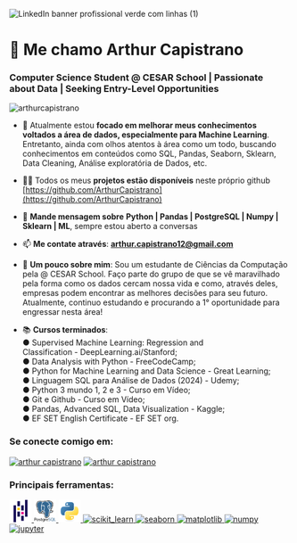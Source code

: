 ![LinkedIn banner profissional verde com linhas (1)](https://github.com/ArthurCapistrano/ArthurCapistrano/assets/142551407/10af8b9b-38e2-4d5e-b144-32b9830e9088)
<h1 align="left">👋 Me chamo Arthur Capistrano</h1>
<h3 align="left">Computer Science Student @ CESAR School | Passionate about Data | Seeking Entry-Level Opportunities</h3>


<p align="left"> <img src="https://komarev.com/ghpvc/?username=arthurcapistrano&label=Profile%20views&color=0e75b6&style=flat" alt="arthurcapistrano" /> </p>

- 🔭 Atualmente estou **focado em melhorar meus conhecimentos voltados a área de dados, especialmente para Machine Learning**. Entretanto, ainda com olhos atentos à área como um todo, buscando conhecimentos em conteúdos como SQL, Pandas, Seaborn, Sklearn, Data Cleaning, Análise exploratória de Dados, etc.

- 👨‍💻 Todos os meus **projetos estão disponíveis** neste próprio github [https://github.com/ArthurCapistrano](https://github.com/ArthurCapistrano)

- 💬 **Mande mensagem sobre** **Python | Pandas | PostgreSQL | Numpy | Sklearn | ML**, sempre estou aberto a conversas

- 📫 **Me contate através**: **arthur.capistrano12@gmail.com**

- 📄 **Um pouco sobre mim**: Sou um estudante de Ciências da Computação pela @ CESAR School. Faço parte do grupo de que se vê maravilhado pela forma como os dados cercam nossa vida e como, através deles, empresas podem encontrar as melhores decisões para seu futuro. Atualmente, continuo estudando e procurando a 1° oportunidade para engressar nesta área!

- 📚 **Cursos terminados**: <br>
● Supervised Machine Learning: Regression and <br>
Classification - DeepLearning.ai/Stanford; <br>
● Data Analysis with Python - FreeCodeCamp; <br>
● Python for Machine Learning and Data Science - Great Learning; <br>
● Linguagem SQL para Análise de Dados (2024) - Udemy; <br>
● Python 3 mundo 1, 2 e 3 - Curso em Vídeo; <br>
● Git e Github - Curso em Vídeo; <br> 
● Pandas, Advanced SQL, Data Visualization - Kaggle; <br>
● EF SET English Certificate - EF SET org. <br>

<h3 align="left">Se conecte comigo em:</h3>
<p align="left">
<a href="https://linkedin.com/in/arthur capistrano" target="blank"><img align="center" src="https://raw.githubusercontent.com/rahuldkjain/github-profile-readme-generator/master/src/images/icons/Social/linked-in-alt.svg" alt="arthur capistrano" height="30" width="40" /></a>
<a href="https://kaggle.com/arthur capistrano" target="blank"><img align="center" src="https://raw.githubusercontent.com/rahuldkjain/github-profile-readme-generator/master/src/images/icons/Social/kaggle.svg" alt="arthur capistrano" height="30" width="40" /></a>
</p>

<h3 align="left">Principais ferramentas:</h3>
<p align="left"> <a href="https://pandas.pydata.org/" target="_blank" rel="noreferrer"> <img src="https://raw.githubusercontent.com/devicons/devicon/2ae2a900d2f041da66e950e4d48052658d850630/icons/pandas/pandas-original.svg" alt="pandas" width="40" height="40"/> </a> <a href="https://www.postgresql.org" target="_blank" rel="noreferrer"> <img src="https://raw.githubusercontent.com/devicons/devicon/master/icons/postgresql/postgresql-original-wordmark.svg" alt="postgresql" width="40" height="40"/> </a> <a href="https://www.python.org" target="_blank" rel="noreferrer"> <img src="https://raw.githubusercontent.com/devicons/devicon/master/icons/python/python-original.svg" alt="python" width="40" height="40"/> </a>  <a href="https://scikit-learn.org/" target="_blank" rel="noreferrer"> <img src="https://upload.wikimedia.org/wikipedia/commons/0/05/Scikit_learn_logo_small.svg" alt="scikit_learn" width="40" height="40"/> </a> 
  <a href="https://seaborn.pydata.org/" target="_blank" rel="noreferrer"> <img src="https://seaborn.pydata.org/_images/logo-mark-lightbg.svg" alt="seaborn" width="40" height="40"/> </a> 
  <a href="https://matplotlib.org/stable/" target="_blank" rel="noreferrer"> <img src="https://matplotlib.org/stable/_static/logo_dark.svg" alt="matplotlib" width="40" height="40"/> </a>
<a href="https://numpy.org/" target="_blank" rel="noreferrer"> <img src="https://numpy.org/images/logo.svg" alt="numpy" width="40" height="40"/> </a>
<a href="https://jupyter.org/" target="_blank" rel="noreferrer"> <img src="https://jupyter.org/assets/logos/rectanglelogo-greytext-orangebody-greymoons.svg" alt="jupyter" width="70" height="35"/> </a>
</p>
